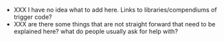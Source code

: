 * XXX I have no idea what to add here. Links to libraries/compendiums of trigger code?
* XXX are there some things that are not straight forward that need to be explained here? what do people usually ask for help with?
